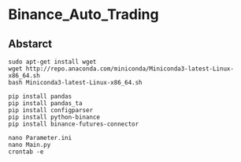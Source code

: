 # Binance_Auto_Trading
## Abstarct


```
sudo apt-get install wget
wget http://repo.anaconda.com/miniconda/Miniconda3-latest-Linux-x86_64.sh
bash Miniconda3-latest-Linux-x86_64.sh
```

```
pip install pandas
pip install pandas_ta
pip install configparser
pip install python-binance
pip install binance-futures-connector
```

```
nano Parameter.ini
nano Main.py
crontab -e
```
